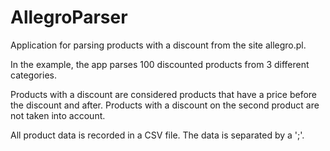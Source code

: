 # AllegroParser

Application for parsing products with a discount from the site allegro.pl.

In the example, the app parses 100 discounted products from 3 different categories.

Products with a discount are considered products that have a price before the discount and after. Products with a discount on the second product are not taken into account.

All product data is recorded in a CSV file. The data is separated by a ';'.
